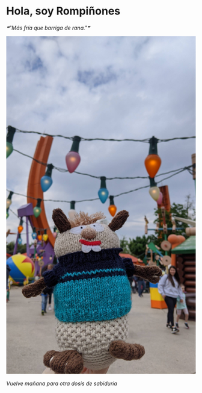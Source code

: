 # Hola, soy Rompiñones

<!--STARTS_HERE_QUOTE_README-->
<i>❝"Más fría que barriga de rana."❞</i>
<!--ENDS_HERE_QUOTE_README-->

<!--START_SECTION:update_image-->
![alt text](https://raw.githubusercontent.com/focaalvarez/rompinones/main/.github/images/IMG_20220429_104051.jpg?raw=true)
<!--END_SECTION:update_image-->

*Vuelve mañana para otra dosis de sabiduría*

